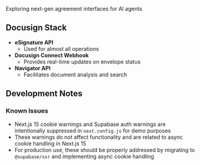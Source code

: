 Exploring next-gen agreement interfaces for AI agents

## Docusign Stack
- **eSignature API**
  - Used for almost all operations
- **Docusign Connect Webhook**
  - Provides real-time updates on envelope status
- **Navigator API**
  - Facilitates document analysis and search

## Development Notes

### Known Issues
- Next.js 15 cookie warnings and Supabase auth warnings are intentionally suppressed in `next.config.js` for demo purposes
- These warnings do not affect functionality and are related to async cookie handling in Next.js 15
- For production use, these should be properly addressed by migrating to `@supabase/ssr` and implementing async cookie handling